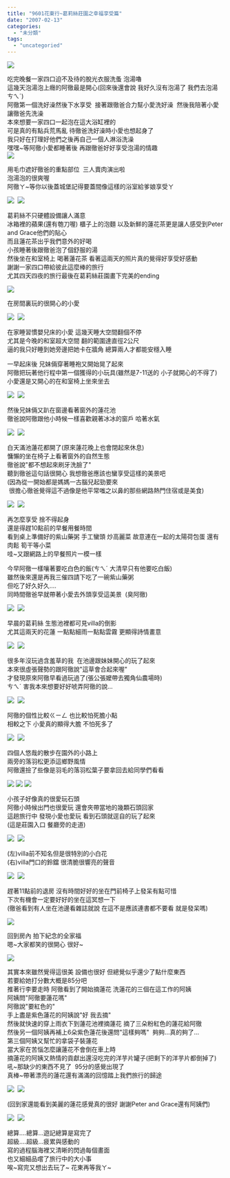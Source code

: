 ```yaml
---
title: "9601花東行~葛莉絲莊園之幸福享受篇"
date: "2007-02-13"
categories: 
  - "未分類"
tags: 
  - "uncategoried"
---
```


![](images/368693204_627d46839a_m.jpg)

吃完晚餐一家四口迫不及待的脫光衣服洗蚤 泡湯嚕  
這幾天泡湯泡上癮的阿徹最是開心(回來後還會說 我好久沒有泡湯了 我們去泡湯 ㄘㄟˊ)  
阿徹第一個洗好澡然後下水享受  接著跟徹爸合力幫小愛洗好澡  然後我陪著小愛讓徹爸先洗澡  
本來想要一家四口一起泡在這大浴缸裡的  
可是真的有點兵荒馬亂 待徹爸洗好澡時小愛也想起身了  
我只好在打理好他們之後再自己一個人淋浴洗澡  
嘿嘿~等阿徹小愛都睡著後 再跟徹爸好好享受泡湯的情趣   
![](images/368693204_627d46839a_m.jpg)

用毛巾遮好徹爸的重點部位  三人賣肉演出啦  
泡湯泡的很爽喔  
阿徹ㄚ~等你以後蓋城堡記得要蓋間像這樣的浴室給爹娘享受ㄚ  
  
![](images/368693151_31f4ab291e_m.jpg)  ![](images/368693109_513bfcb1d4_m.jpg)  
  
葛莉絲不只硬體設備讓人滿意  
冰箱裡的蘋果(還有匏刀喔) 櫃子上的泡麵 以及新鮮的蓮花茶更是讓人感受到Peter and Grace他們的貼心  
而且蓮花茶出乎我們意外的好喝   
小孩睡著後跟徹爸泡了個舒服的湯   
然後坐在和室椅上 喝著蓮花茶 看著這兩天的照片真的覺得好享受好感動   
謝謝一家四口帶給彼此這麼棒的旅行  
尤其四天四夜的旅行最後在葛莉絲莊園畫下完美的ending  
  
![](images/368693069_aa9b0fc2c4_m.jpg)  
  
在房間裏玩的很開心的小愛  
  
![](images/368692975_69dfc0cd47_m.jpg)  ![](images/368692927_4bfd61e5c5_m.jpg)  
  
在家睡習慣嬰兒床的小愛 這幾天睡大空間翻個不停  
尤其是今晚的和室超大空間 翻的範圍達直徑2公尺  
逼的我只好睡到她旁邊把她卡在牆角 總算兩人才都能安穩入睡  
  
一早起床後 兄妹倆穿著睡袍又開始晃了起來  
阿徹把玩著他行程中第一個獲得的小玩具(雖然是7-11送的 小子就開心的不得了)  
小愛還是又開心的在和室椅上坐來坐去  
  
![](images/372709932_8523bcdce5_m.jpg)  ![](images/372710441_ff69c36992_m.jpg)  
  
然後兄妹倆又趴在窗邊看著窗外的蓮花池  
徹爸說阿徹跟他小時候一樣喜歡親著冰冰的窗戶 哈著水氣  
  
![](images/372709333_7317a932a5_m.jpg)  ![](images/372709087_23fff8f109_m.jpg)  
  
白天滿池蓮花都開了(原來蓮花晚上也會閉起來休息)  
慵懶的坐在椅子上看著窗外的自然生態  
徹爸說"都不想起來刷牙洗臉了"  
聽到徹爸這句話很開心 我想徹爸應該也蠻享受這樣的美景吧  
(因為從一開始都是媽媽一古腦兒起勁要來   
 很擔心徹爸覺得這不過像是他平常嗤之以鼻的那些網路熱門住宿或是美食)  
  
![](images/372707094_34eae5f89d_m.jpg)  ![](images/372706327_fc186a6268_m.jpg)  
  
再怎麼享受 捨不得起身  
還是得趕10點前的早餐用餐時間  
看到桌上準備好的紫山藥粥 手工蠻頭 炒高麗菜 故意連在一起的太陽荷包蛋 還有肉鬆 筍干等小菜  
哇~又跟網路上的早餐照片一模一樣  
  
今早阿徹一樣嚷著要吃白色的飯(ㄘㄟˊ 大清早只有他要吃白飯)  
雖然後來還是再我三催四請下吃了一碗紫山藥粥  
但吃了好久好久....  
同時間徹爸早就帶著小愛去外頭享受這美景  (臭阿徹)  
  
![](images/372704561_b746b5bd83_m.jpg)  ![](images/372699916_441d3a4789_m.jpg)  
  
早晨的葛莉絲 生態池裡都可見villa的倒影  
尤其這兩天的花蓮 一點點細雨一點點雲霧 更顯得詩情畫意  
  
![](images/372702784_3cde3d0a13_m.jpg)  ![](images/372701441_34c5917c73_m.jpg)  
  
很多年沒玩過含羞草的我  在池邊跟妹妹開心的玩了起來  
本來很虛張聲勢的跟阿徹說"這草會合起來喔"  
才發現原來阿徹早看過玩過了(張公張嬤帶去獨角仙農場時)  
ㄘㄟˊ 害我本來想要好好唬弄阿徹的說...  
  
![](images/372701813_8ef5f37aca_m.jpg)  ![](images/372699564_6128a82e7b_m.jpg)  
  
阿徹的個性比較ㄍㄧㄥ 也比較怕死膽小點  
相較之下 小愛真的顯得大膽 不怕死多了  
  
![](images/372699081_554cdef4aa_m.jpg)  ![](images/372698669_c4574c0c4c_m.jpg)  
  
四個人悠哉的散步在園外的小路上  
兩旁的落羽松更添這鄉野風情  
阿徹還撿了些像是羽毛的落羽松葉子要拿回去給同學們看看  
  
![](images/372695169_0b4b5d14fa_m.jpg) ![](images/372697353_2edc096015_m.jpg) ![](images/372694782_912bb02474_m.jpg)  
  
小孩子好像真的很愛玩石頭  
阿徹小時候出門也很愛玩 還會夾帶當地的幾顆石頭回家  
這趟旅行中 發現小愛也愛玩 看到石頭就逕自的玩了起來  
(這是莊園入口 餐廳旁的走道)  
  
![](images/372694333_2e2030d5bc_m.jpg)  ![](images/372693985_6bd93dd27f_m.jpg)  
  
(左)villa前不知名但是很特別的小白花  
(右)villa門口的鈴鐺 很清脆很響亮的聲音  
  
![](images/372693342_403fa96809_m.jpg)  ![](images/372692717_f2fe4ad80f_m.jpg)  
  
趕著11點前的退房 沒有時間好好的坐在門前椅子上發呆有點可惜  
下次有機會一定要好好的坐在這冥想一下  
(徹爸看到有人坐在池邊看雜誌就說 在這不是應該連書都不要看 就是發呆嗎)  
  
![](images/372693032_de0ece8cd0_m.jpg)  
  
回到房內 拍下紀念的全家福  
嗯~大家都笑的很開心 很好~  
  
![](images/372692365_0eaf2b0384.jpg)  
  
其實本來雖然覺得這很美 設備也很好 但總覺似乎還少了點什麼東西   
若要給她打分數大概是85分吧  
推著行李要走時 阿徹看到了開始摘蓮花 洗蓮花的三個在這工作的阿姨  
阿姨問"阿徹要蓮花嗎"  
阿徹說"要紅色的"  
手上盡是紫色蓮花的阿姨說"好 我去摘"   
然後就快速的穿上雨衣下到蓮花池裡摘蓮花 摘了三朵粉紅色的蓮花給阿徹   
然後另一個阿姨再補上6朵紫色蓮花後還問"這樣夠嗎"  夠夠...真的夠了...  
第三個阿姨又幫忙的拿袋子裝蓮花  
當大家在苦惱怎麼讓蓮花不會倒在車上時  
摘蓮花的阿姨又熱情的貢獻出還沒吃完的洋芋片罐子(把剩下的洋芋片都倒掉了)  
吼~那缺少的東西不見了  95分的感覺出現了  
真棒~帶著漂亮的蓮花還有滿滿的回憶踏上我們旅行的歸途  
  
![](images/372691403_10bd85e6c6_m.jpg)  ![](images/372691063_3ac7cb07d9_m.jpg)  
  
(回到家還能看到美麗的蓮花感覺真的很好 謝謝Peter and Grace還有阿姨們)  
  
![](images/369957684_b42451db84_m.jpg)  ![](images/372686154_00e72cae56_m.jpg)  
  
總算....總算...遊記總算是寫完了  
超級....超級...疲累與感動的  
寫的過程腦海裡又清晰的閃過每個畫面  
也又細細品嚐了旅行中的大小事  
唉~寫完又想出去玩了~ 花東再等我ㄚ~
